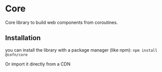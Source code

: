 # Core

Core library to build web components from coroutines.

## Installation 

you can install the library with a package manager (like npm): 
``npm install @cofn/core``

Or import it directly from a CDN
